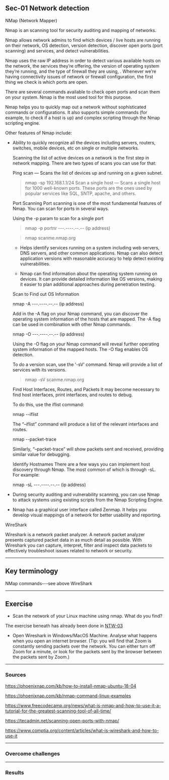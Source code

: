 ## Sec-01 Network detection

NMap (Network Mapper)

Nmap is an scanning tool for security auditing and mapping of networks. 

Nmap allows network admins to find which devices / live hosts are running on their network, OS detection, version detection, discover open ports (port scanning) and services, and detect vulnerabilities.

Nmap uses the raw IP address in order to detect various available hosts on the network, the services they’re offering, the version of operating system they’re running, and the type of firewall they are using, . Whenever we’re having connectivity issues of network or firewall configuration, the first thing we check is which ports are open.

There are several commands available to check open ports and scan them on your system. Nmap is the most used tool for this purpose. 


Nmap helps you to quickly map out a network without sophisticated commands or configurations. It also supports simple commands (for example, to check if a host is up) and complex scripting through the Nmap scripting engine.

Other features of Nmap include:

* Ability to quickly recognize all the devices including servers, routers, switches, mobile devices, etc on single or multiple networks.

    Scanning the list of active devices on a network is the first step in network mapping. There are two types of scans you can use for that:

    Ping scan — Scans the list of devices up and running on a given subnet.

    > nmap -sp 192.168.1.1/24
    Scan a single host — Scans a single host for 1000 well-known ports. These ports are the ones used by popular services like SQL, SNTP, apache, and others.

    Port Scanning
    Port scanning is one of the most fundamental features of Nmap. You can scan for ports in several ways.

    Using the -p param to scan for a single port
    > nmap -p portnr ---.----.--.-- (ip address)

    > nmap scanme.nmap.org

    * Helps identify services running on a system including web servers, DNS servers, and other common applications. Nmap can also detect application versions with reasonable accuracy to help detect existing vulnerabilities.

    * Nmap can find information about the operating system running on devices. It can provide detailed information like OS versions, making it easier to plan additional approaches during penetration testing.

    Scan to Find out OS Information

    nmap -A ---.----.--.-- (ip address)

    Add in the -A flag on your Nmap command, you can discover the operating system information of the hosts that are mapped. The -A flag can be used in combination with other Nmap commands.

    nmap -O ---.----.--.-- (ip address)

    Using the -O flag on your Nmap command will reveal further operating system information of the mapped hosts. The -O flag enables OS detection.

    To do a version scan, use the ‘-sV’ command. Nmap will provide a list of services with its versions.

    > nmap -sV scanme.nmap.org

    Find Host Interfaces, Routes, and Packets
    It may become necessary to find host interfaces, print interfaces, and routes to debug.

    To do this, use the iflist command:

    nmap --iflist

    The “–iflist” command will produce a list of the relevant interfaces and routes.

    nmap --packet-trace

    Similarly, “–packet-trace” will show packets sent and received, providing similar value for debugging.

    Identify Hostnames
    There are a few ways you can implement host discovery through Nmap. The most common of which is through -sL. For example:

    nmap -sL ---.----.--.-- (ip address)


* During security auditing and vulnerability scanning, you can use Nmap to attack systems using existing scripts from the Nmap Scripting Engine.
* Nmap has a graphical user interface called Zenmap. It helps you develop visual mappings of a network for better usability and reporting.

WireShark

Wireshark is a network packet analyzer. A network packet analyzer presents captured packet data in as much detail as possible. With Wireshark you can capture, interpret, filter and inspect data packets to effectively troubleshoot issues related to network or security.




***
## Key terminology

NMap commands---see above
WireShark



***
## Exercise

* Scan the network of your Linux machine using nmap. What do you find?


The exercise beneath has already been done in [NTW-03](../02_Network_1/NTW-03.md)
* Open Wireshark in Windows/MacOS Machine. Analyse what happens when you open an internet browser. (Tip: you will find that Zoom is constantly sending packets over the network. You can either turn off Zoom for a minute, or look for the packets sent by the browser between the packets sent by Zoom.)





***
### Sources

https://phoenixnap.com/kb/how-to-install-nmap-ubuntu-18-04

https://phoenixnap.com/kb/nmap-command-linux-examples

https://www.freecodecamp.org/news/what-is-nmap-and-how-to-use-it-a-tutorial-for-the-greatest-scanning-tool-of-all-time/

https://tecadmin.net/scanning-open-ports-with-nmap/

https://www.comptia.org/content/articles/what-is-wireshark-and-how-to-use-it






***
### Overcome challenges


***
### Results
